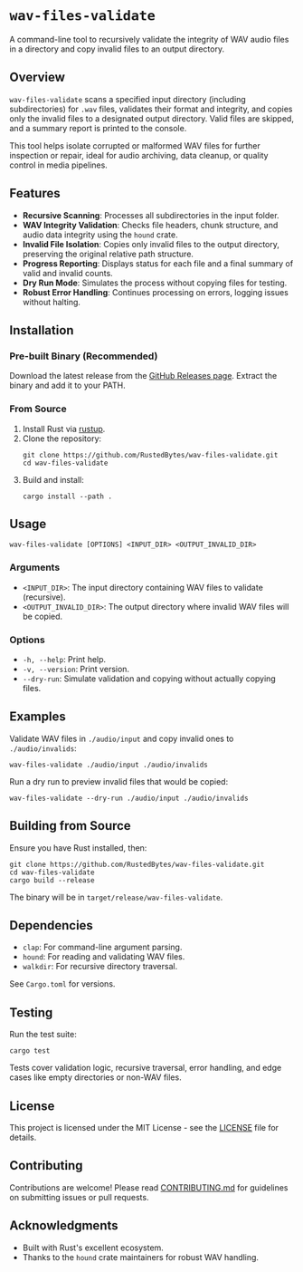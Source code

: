 # `wav-files-validate`

A command-line tool to recursively validate the integrity of WAV audio files in a directory and copy invalid files to an output directory.

## Overview

`wav-files-validate` scans a specified input directory (including subdirectories) for `.wav` files, validates their format and integrity, and copies only the invalid files to a designated output directory. Valid files are skipped, and a summary report is printed to the console.

This tool helps isolate corrupted or malformed WAV files for further inspection or repair, ideal for audio archiving, data cleanup, or quality control in media pipelines.

## Features

- **Recursive Scanning**: Processes all subdirectories in the input folder.
- **WAV Integrity Validation**: Checks file headers, chunk structure, and audio data integrity using the `hound` crate.
- **Invalid File Isolation**: Copies only invalid files to the output directory, preserving the original relative path structure.
- **Progress Reporting**: Displays status for each file and a final summary of valid and invalid counts.
- **Dry Run Mode**: Simulates the process without copying files for testing.
- **Robust Error Handling**: Continues processing on errors, logging issues without halting.

## Installation

### Pre-built Binary (Recommended)

Download the latest release from the [GitHub Releases page](https://github.com/RustedBytes/wav-files-validate/releases). Extract the binary and add it to your PATH.

### From Source

1. Install Rust via [rustup](https://rustup.rs/).
2. Clone the repository:
   ```
   git clone https://github.com/RustedBytes/wav-files-validate.git
   cd wav-files-validate
   ```
3. Build and install:
   ```
   cargo install --path .
   ```

## Usage

```
wav-files-validate [OPTIONS] <INPUT_DIR> <OUTPUT_INVALID_DIR>
```

### Arguments

- `<INPUT_DIR>`: The input directory containing WAV files to validate (recursive).
- `<OUTPUT_INVALID_DIR>`: The output directory where invalid WAV files will be copied.

### Options

- `-h, --help`: Print help.
- `-v, --version`: Print version.
- `--dry-run`: Simulate validation and copying without actually copying files.

## Examples

Validate WAV files in `./audio/input` and copy invalid ones to `./audio/invalids`:

```
wav-files-validate ./audio/input ./audio/invalids
```

Run a dry run to preview invalid files that would be copied:

```
wav-files-validate --dry-run ./audio/input ./audio/invalids
```

## Building from Source

Ensure you have Rust installed, then:

```
git clone https://github.com/RustedBytes/wav-files-validate.git
cd wav-files-validate
cargo build --release
```

The binary will be in `target/release/wav-files-validate`.

## Dependencies

- `clap`: For command-line argument parsing.
- `hound`: For reading and validating WAV files.
- `walkdir`: For recursive directory traversal.

See `Cargo.toml` for versions.

## Testing

Run the test suite:

```
cargo test
```

Tests cover validation logic, recursive traversal, error handling, and edge cases like empty directories or non-WAV files.

## License

This project is licensed under the MIT License - see the [LICENSE](LICENSE) file for details.

## Contributing

Contributions are welcome! Please read [CONTRIBUTING.md](CONTRIBUTING.md) for guidelines on submitting issues or pull requests.

## Acknowledgments

- Built with Rust's excellent ecosystem.
- Thanks to the `hound` crate maintainers for robust WAV handling.
